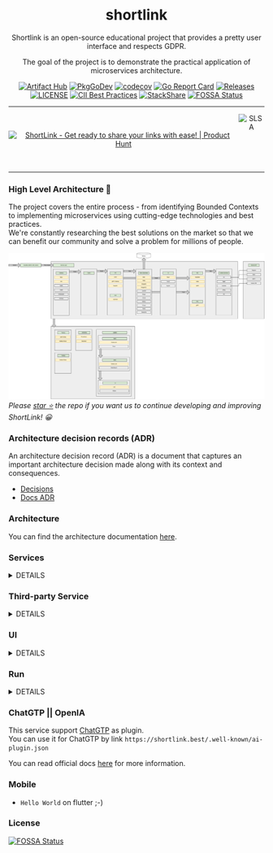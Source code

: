 <div align="center">

# shortlink 

Shortlink is an open-source educational project that provides a pretty user interface and respects GDPR. 

The goal of the project is to demonstrate the practical application of microservices architecture.

[![Artifact Hub](https://img.shields.io/endpoint?url=https://artifacthub.io/badge/repository/shortlink)](https://artifacthub.io/packages/search?repo=shortlink)
[![PkgGoDev](https://pkg.go.dev/badge/mod/github.com/shortlink-org/shortlink)](https://pkg.go.dev/mod/github.com/shortlink-org/shortlink)
[![codecov](https://codecov.io/gh/shortlink-org/shortlink/branch/main/graph/badge.svg?token=Wxz5bI4QzF)](https://codecov.io/gh/shortlink-org/shortlink)
[![Go Report Card](https://goreportcard.com/badge/github.com/shortlink-org/shortlink)](https://goreportcard.com/report/github.com/shortlink-org/shortlink)
[![Releases](https://img.shields.io/github/release-pre/shortlink-org/shortlink.svg)](https://github.com/shortlink-org/shortlink/releases)
[![LICENSE](https://img.shields.io/github/license/shortlink-org/shortlink.svg)](https://github.com/shortlink-org/shortlink/blob/main/LICENSE)
[![CII Best Practices](https://bestpractices.coreinfrastructure.org/projects/3510/badge)](https://bestpractices.coreinfrastructure.org/projects/3510)
[![StackShare](http://img.shields.io/badge/tech-stack-0690fa.svg?style=flat)](https://stackshare.io/shortlink-org/shortlink)
[![FOSSA Status](https://app.fossa.com/api/projects/custom%2B396%2Fgithub.com%2Fshortlink-org%2Fshortlink.svg?type=shield)](https://app.fossa.com/projects/custom%2B396%2Fgithub.com%2Fshortlink-org%2Fshortlink?ref=badge_shield)

<hr />

<div style="align-items: center; display: flex;">
  <a href="https://www.producthunt.com/posts/shortlink-2?utm_source=badge-featured&utm_medium=badge&utm_souce=badge-shortlink&#0045;2" target="_blank"><img src="https://api.producthunt.com/widgets/embed-image/v1/featured.svg?post_id=374140&theme=light" alt="ShortLink - Get&#0032;ready&#0032;to&#0032;share&#0032;your&#0032;links&#0032;with&#0032;ease&#0033; | Product Hunt" style="width: 250px; height: 54px;" width="250" height="54" /></a>
  <img height="100px" src="https://slsa.dev/images/SLSA-Badge-full-level1.svg" alt="SLSA">
</div>

</div>
<hr />

### High Level Architecture 🚀

The project covers the entire process - from identifying Bounded Contexts to implementing microservices using
cutting-edge technologies and best practices.  
We're constantly researching the best solutions on the market so that we can benefit our
community and solve a problem for millions of people.

![shortlink-architecture](./docs/shortlink-architecture.png)
_Please [star ⭐](https://github.com/shortlink-org/shortlink/stargazers) the repo if you want us to continue developing and improving ShortLink! 😀_


### Architecture decision records (ADR)

An architecture decision record (ADR) is a document that captures an important architecture decision 
made along with its context and consequences.

+ [Decisions](./docs/ADR/decisions)
+ [Docs ADR](https://github.com/joelparkerhenderson/architecture-decision-record)

### Architecture

You can find the architecture documentation [here](./docs/ADR/decisions/0011-application-architecture-documentation.md).

### Services

<details><summary>DETAILS</summary>
<p>

| Bounded Context       | Service          | Description                                                         | Language/Framework | Docs                                                  | Status                                                                                                                                                              |
|-----------------------|------------------|---------------------------------------------------------------------|--------------------|-------------------------------------------------------|---------------------------------------------------------------------------------------------------------------------------------------------------------------------|
| API Boundary          | api              | Internal GateWay                                                    | Go                 | [docs](./internal/services/api/README.md)             | [![App Status](https://shortlink.best/argo/cd/api/badge?name=shortlink-api&revision=true)](https://shortlink.best/argo/cd/applications/shortlink-api)               |
| API Boundary          | ws               | Websocket service                                                   | Go                 | [docs](./internal/services/ws/README.md)              |                                                                                                                                                                     |
| API Boundary          | bff-web          | BFF for web                                                         | Go                 | [docs](./internal/services/bff-web/README.md)         | [![App Status](https://shortlink.best/argo/cd/api/badge?name=shortlink-bff-web&revision=true)](https://shortlink.best/argo/cd/applications/shortlink-bff-web) |
| Payment Boundary      | billing          | Billing service                                                     | Go                 | [docs](./internal/services/billing/README.md)         | [![App Status](https://shortlink.best/argo/cd/api/badge?name=shortlink-billing&revision=true)](https://shortlink.best/argo/cd/applications/shortlink-billing)       |
| Payment Boundary      | wallet           | Wallet service                                                      | Go (Solidity)      | [docs](./internal/services/wallet/README.md)          |                                                                                                                                                                     |
| Notification Boundary | bot              | Telegram bot                                                        | JAVA               | [docs](./internal/services/bot/README.md)             |                                                                                                                                                                     |                                                                    
| Notification Boundary | newsletter       | Newsletter service                                                  | Rust               | [docs](./internal/services/newsletter/README.md)      | [![App Status](https://shortlink.best/argo/cd/api/badge?name=shortlink-newsletter&revision=true)](https://shortlink.best/argo/cd/applications/shortlink-newsletter) |                                                              
| Notification Boundary | notify           | Send notify to smtp, slack, telegram                                | Go                 | [docs](./internal/services/notify/README.md)          | [![App Status](https://shortlink.best/argo/cd/api/badge?name=shortlink-notify&revision=true)](https://shortlink.best/argo/cd/applications/shortlink-notify)         |                                                                  
| Chat Boundary         | chat             | Chat service                                                        | Elixir (Phoenix)   | [docs](./internal/services/chat/README.md)            | [![App Status](https://shortlink.best/argo/cd/api/badge?name=shortlink-chat&revision=true)](https://shortlink.best/argo/cd/applications/shortlink-chat)             |                                                                   
| Integration Boundary  | chrome-extension | Chrome extension                                                    | JavaScript         | [docs](internal/extension/chrome-extension/README.md) |                                                                                                                                                                     |                                                                         
| ShortDB Boundary      | shortdb          | Custom database                                                     | Go                 | [docs](./pkg/shortdb/README.md)                       | [![App Status](https://shortlink.best/argo/cd/api/badge?name=shortldb&revision=true)](https://shortlink.best/argo/cd/applications/shortldb)                         |                                                                          
| ShortDB Boundary      | shortdb-operator | Kubernetes Operator for [shortdb](./pkg/shortdb/README.md) database | Go                 | [docs](./pkg/shortdb-operator/README.md)              | [![App Status](https://shortlink.best/argo/cd/api/badge?name=shortldb-operator&revision=true)](https://shortlink.best/argo/cd/applications/shortldb-operator)       |                                                                 
| Platform Boundary     | csi              | CSI example                                                         | Go                 | [docs](./internal/services/csi/README.md)             | [![App Status](https://shortlink.best/argo/cd/api/badge?name=shortlink-csi&revision=true)](https://shortlink.best/argo/cd/applications/shortlink-csi)               |                                                                     
| Platform Boundary     | logger           | Logger service                                                      | Go                 | [docs](./internal/services/logger/README.md)          | [![App Status](https://shortlink.best/argo/cd/api/badge?name=shortlink-logger&revision=true)](https://shortlink.best/argo/cd/applications/shortlink-logger)         |                                                                  
| Platform Boundary     | shortctl         | Shortlink CLI                                                       | Go                 | [docs](./internal/services/cli/README.md)             |                                                                                                                                                                     |                                                                   
| Link Boundary         | link             | Link service                                                        | Go                 | [docs](./internal/services/api/README.md)             | [![App Status](https://shortlink.best/argo/cd/api/badge?name=shortlink-link&revision=true)](https://shortlink.best/argo/cd/applications/shortlink-link)             |                                                                    
| Link Boundary         | proxy            | Proxy service for redirect to original URL                          | TypeScript         | [docs](./internal/services/proxy/README.md)           | [![App Status](https://shortlink.best/argo/cd/api/badge?name=shortlink-proxy&revision=true)](https://shortlink.best/argo/cd/applications/shortlink-proxy)           |                                                                   
| Link Boundary         | metadata         | Parser site by API                                                  | Go                 | [docs](./internal/services/metadata/README.md)        | [![App Status](https://shortlink.best/argo/cd/api/badge?name=shortlink-metadata&revision=true)](https://shortlink.best/argo/cd/applications/shortlink-metadata)     |                                                                
| Marketing Boundary    | referral         | Referral program                                                    | Python             | [docs](./internal/services/referral/README.md)        | [![App Status](https://shortlink.best/argo/cd/api/badge?name=shortlink-referral&revision=true)](https://shortlink.best/argo/cd/applications/shortlink-referral)     |                                                                
| Marketing Boundary    | stats            | Stats server                                                        | CPP                | [docs](./internal/services/stats/README.md)           | [![App Status](https://shortlink.best/argo/cd/api/badge?name=shortlink-stats&revision=true)](https://shortlink.best/argo/cd/applications/shortlink-stats)           |                                                                   
| Delivery Boundary     | merch            | Merch store                                                         | Coming soon        | [docs](./internal/services/merch/README.md)           | [![App Status](https://shortlink.best/argo/cd/api/badge?name=shortlink-merch&revision=true)](https://shortlink.best/argo/cd/applications/shortlink-merch)           |                                                                   
| Delivery Boundary     | support          | Support service                                                     | PHP                | [docs](./internal/services/support/README.md)         | [![App Status](https://shortlink.best/argo/cd/api/badge?name=shortlink-support&revision=true)](https://shortlink.best/argo/cd/applications/shortlink-support)       |                                                                 
| Search Boundary       | search           | Search service                                                      | Coming soon        | [docs](./internal/services/search/README.md)          | [![App Status](https://shortlink.best/argo/cd/api/badge?name=shortlink-search&revision=true)](https://shortlink.best/argo/cd/applications/shortlink-search)         |                                                                  

</p>
</details>

### Third-party Service

<details><summary>DETAILS</summary>
<p>

| Service       | Description                                                             | Language/Framework | Docs                                                | Status                                                                                                                                                |
|---------------|-------------------------------------------------------------------------|--------------------|-----------------------------------------------------|-------------------------------------------------------------------------------------------------------------------------------------------------------|
| ory/kratos    | User management service                                                 | Go                 | [docs](https://www.ory.sh/kratos/docs/)             | [![App Status](https://shortlink.best/argo/cd/api/badge?name=auth&revision=true)](https://shortlink.best/argo/cd/applications/auth)                   |          
| ory/hydra     | OAuth 2.0 Provider                                                      | Go                 | [docs](https://www.ory.sh/keto/docs/)               | [![App Status](https://shortlink.best/argo/cd/api/badge?name=auth&revision=true)](https://shortlink.best/argo/cd/applications/auth)                   |          
| backstage     | Backstage is an open platform for building developer portals.           | TypeScript         | [docs](https://backstage.io/docs/)                  | [![App Status](https://shortlink.best/argo/cd/api/badge?name=backstage&revision=true)](https://shortlink.best/argo/cd/applications/backstage)         |    
| grafana       | Grafana is the open source analytics & monitoring solution for          | More               | [docs](https://grafana.com/docs/)                   | [![App Status](https://shortlink.best/argo/cd/api/badge?name=grafana&revision=true)](https://shortlink.best/argo/cd/applications/grafana)             |       
| cert-manager  | Automatically provision and manage TLS certificates in Kubernetes       | Go                 | [docs](https://cert-manager.io/docs/)               | [![App Status](https://shortlink.best/argo/cd/api/badge?name=cert-manager&revision=true)](https://shortlink.best/argo/cd/applications/cert-manager)   |  
| istio         | Istio is an open platform to connect, manage, and secure microservices. | Go                 | [docs](https://istio.io/latest/docs/)               | [![App Status](https://shortlink.best/argo/cd/api/badge?name=istio&revision=true)](https://shortlink.best/argo/cd/applications/istio)                 |         
| nginx-ingress | Ingress controller for Kubernetes using NGINX                           | Go                 | [docs](https://kubernetes.github.io/ingress-nginx/) | [![App Status](https://shortlink.best/argo/cd/api/badge?name=nginx-ingress&revision=true)](https://shortlink.best/argo/cd/applications/nginx-ingress) | 
| kafka         | Kafka is used as a message broker                                       | Java               | [docs](https://kafka.apache.org/)                   | [![App Status](https://shortlink.best/argo/cd/api/badge?name=kafka&revision=true)](https://shortlink.best/argo/cd/applications/kafka)                 |         
| keycloak      | Keycloak is an open source identity and access management solution      | Java               | [docs](https://www.keycloak.org/documentation.html) | [![App Status](https://shortlink.best/argo/cd/api/badge?name=keycloak&revision=true)](https://shortlink.best/argo/cd/applications/keycloak)           | 

</p>
</details>

### UI

<details><summary>DETAILS</summary>
<p>

| Service   | Description                          | Language/Framework        | Docs                           | Status                                                                                                                                                  |
|-----------|--------------------------------------|---------------------------|--------------------------------|---------------------------------------------------------------------------------------------------------------------------------------------------------|
| landing   | Welcome page                         | JS/NextJS                 | [docs](./ui/landing/README.md) |                                                                                                                                                         |
| next      | UI service                           | JS/NextJS                 | [docs](./ui/next/README.md)    | [![App Status](https://shortlink.best/argo/cd/api/badge?name=shortlink-next&revision=true)](https://shortlink.best/argo/cd/applications/shortlink-next) |
| ui-kit    | UI kit for ShortLink                 | JS/React                  | [docs](./ui/ui-kit/README.md)  | [![App Status](https://shortlink.best/argo/cd/api/badge?name=shortlink-ui-kit&revision=true)](https://shortlink.best/argo/cd/applications/ui-kit)       |

</p>
</details>

### Run

<details><summary>DETAILS</summary>
<p>

##### Require

###### Install GIT sub-repository

```
git submodule update --init --recursive
```

##### docker compose

###### For run
```
make run
```

###### For down
```
make down
```

##### Kubernetes (1.21+)

<details><summary>DETAILS</summary>
<p>

###### For run
```
make minikube-up
make helm-shortlink-up
```

###### For down
```
make minikube-down
```

</p>
</details>

##### Skaffold [(link)](https://skaffold.dev/)

<details><summary>DETAILS</summary>
<p>

###### For run
```
make skaffold-init
make skaffold-up
```

###### For down
```
make skaffold-down
```

###### Debug mode
```
make skaffold-debug
```

</p>
</details>

### Configuration

<details><summary>DETAILS</summary>
<p>

##### [12 factors: ENV](https://12factor.net/config)

[View ENV Variables](./docs/env.md)

</p>
</details>

</p>
</details>

### ChatGTP || OpenIA

This service support [ChatGTP](https://chat.openai.com/chat) as plugin.  
You can use it for ChatGTP by link `https://shortlink.best/.well-known/ai-plugin.json`

You can read official docs [here](https://platform.openai.com/docs/plugins/getting-started/running-a-plugin) for more information.

### Mobile

+ `Hello World` on flutter ;-)

### License

[![FOSSA Status](https://app.fossa.com/api/projects/custom%2B396%2Fgithub.com%2Fshortlink-org%2Fshortlink.svg?type=large)](https://app.fossa.com/projects/custom%2B396%2Fgithub.com%2Fshortlink-org%2Fshortlink?ref=badge_large)

[mergify]: https://mergify.io

[mergify-status]: https://img.shields.io/endpoint.svg?url=https://dashboard.mergify.io/badges/shortlink-org/shortlink&style=flat
